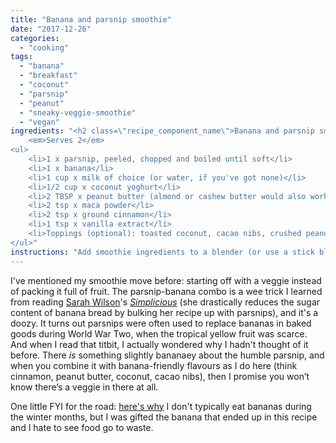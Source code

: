 ```yaml
---
title: "Banana and parsnip smoothie"
date: "2017-12-26"
categories: 
  - "cooking"
tags: 
  - "banana"
  - "breakfast"
  - "coconut"
  - "parsnip"
  - "peanut"
  - "sneaky-veggie-smoothie"
  - "vegan"
ingredients: "<h2 class=\"recipe_component_name\">Banana and parsnip smoothie</h2>
    <em>Serves 2</em>
<ul>
 	<li>1 x parsnip, peeled, chopped and boiled until soft</li>
 	<li>1 x banana</li>
 	<li>1 cup x milk of choice (or water, if you've got none)</li>
 	<li>1/2 cup x coconut yoghurt</li>
 	<li>2 TBSP x peanut butter (almond or cashew butter would also work well)</li>
 	<li>2 tsp x maca powder</li>
 	<li>2 tsp x ground cinnamon</li>
 	<li>1 tsp x vanilla extract</li>
 	<li>Toppings (optional): toasted coconut, cacao nibs, crushed peanuts</li>
</ul>"
instructions: "Add smoothie ingredients to a blender (or use a stick blender). Blend until smooth, adding extra milk or water if necessary to achieve desired consistency."
---
```

I've mentioned my smoothie move before: starting off with a veggie instead of packing it full of fruit. The parsnip-banana combo is a wee trick I learned from reading [Sarah Wilson](http://www.sarahwilson.com/)'s [_Simplicious_](http://store.iquitsugar.com/simplicious-print/?utm_source=sw-website&utm_medium=content-text&utm_content=SWsite-books-simplicious&utm_campaign=SW) (she drastically reduces the sugar content of banana bread by bulking her recipe up with parsnips), and it's a doozy. It turns out parsnips were often used to replace bananas in baked goods during World War Two, when the tropical yellow fruit was scarce. And when I read that titbit, I actually wondered why I hadn't thought of it before. There _is_ something slightly bananaey about the humble parsnip, and when you combine it with banana-friendly flavours as I do here (think cinnamon, peanut butter, coconut, cacao nibs), then I promise you won’t know there’s a veggie in there at all.

One little FYI for the road: [here's why](http://181.224.135.31/~cookin65/the-real-reason-im-eating-with-the-seasons/) I don't typically eat bananas during the winter months, but I was gifted the banana that ended up in this recipe and I hate to see food go to waste.
